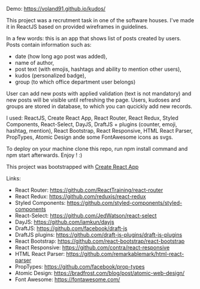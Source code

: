 Demo: https://voland91.github.io/kudos/

This project was a recrutment task in one of the software houses.
I've made it in ReactJS based on provided wireframes in guidelines. 

In a few words: this is an app that shows list of posts created by users. Posts contain information such as:
- date (how long ago post was added),
- name of author,
- post text (with emojis, hashtags and ability to mention other users),
- kudos (personalized badge),
- group (to which office department user belongs)

User can add new posts with applied validation (text is not mandatory) and new posts will be visible until refreshing the page. Users, kudoses and groups are stored in database, to which you can qucickly add new records.


I used: ReactJS, Create React App, React Router, React Redux, Styled Components, React-Select, DayJS, DraftJS + plugins (counter, emoji, hashtag, mention), React Bootstrap, React Responsive, HTML React Parser, PropTypes, Atomic Design ande some FontAwesome icons as svgs.

To deploy on your machine clone this repo, run npm install command and npm start afterwards. Enjoy ! :)


This project was bootstrapped with [Create React App](https://github.com/facebook/create-react-app)

Links:
- React Router: https://github.com/ReactTraining/react-router
- React Redux: https://github.com/reduxjs/react-redux
- Styled Components: https://github.com/styled-components/styled-components
- React-Select: https://github.com/JedWatson/react-select
- DayJS: https://github.com/iamkun/dayjs
- DraftJS: https://github.com/facebook/draft-js
- DraftJS plugins: https://github.com/draft-js-plugins/draft-js-plugins
- React Bootstrap: https://github.com/react-bootstrap/react-bootstrap
- React Responsive: https://github.com/contra/react-responsive
- HTML React Parser: https://github.com/remarkablemark/html-react-parser
- PropTypes: https://github.com/facebook/prop-types
- Atomic Design: https://bradfrost.com/blog/post/atomic-web-design/
- Font Awesome: https://fontawesome.com/
